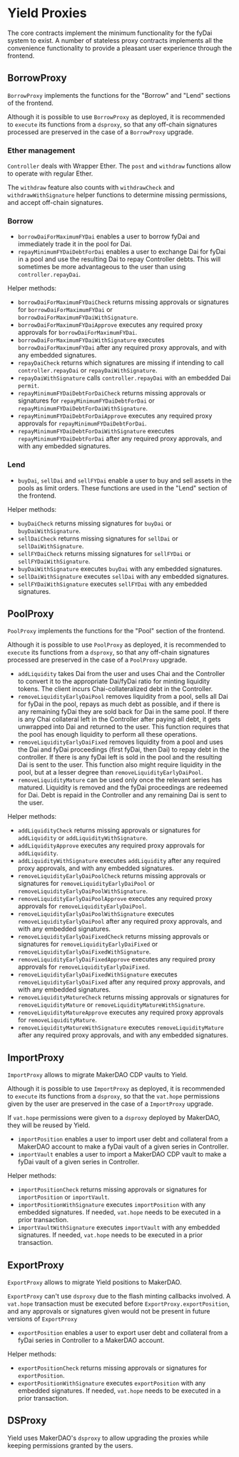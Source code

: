 # Yield Proxies

The core contracts implement the minimum functionality for the fyDai system to exist. A number of stateless proxy contracts implements all the convenience functionality to provide a pleasant user experience through the frontend.


## BorrowProxy
`BorrowProxy` implements the functions for the "Borrow" and "Lend" sections of the frontend.

Although it is possible to use `BorrowProxy` as deployed, it is recommended to `execute` its functions from a `dsproxy`, so that any off-chain signatures processed are preserved in the case of a `BorrowProxy` upgrade.

### Ether management
`Controller` deals with Wrapper Ether. The `post` and `withdraw` functions allow to operate with regular Ether.

The `withdraw` feature also counts with `withdrawCheck` and `withdrawWithSignature` helper functions to determine missing permissions, and accept off-chain signatures.

### Borrow
 - `borrowDaiForMaximumFYDai` enables a user to borrow fyDai and immediately trade it in the pool for Dai.
 - `repayMinimumFYDaiDebtForDai` enables a user to exchange Dai for fyDai in a pool and use the resulting Dai to repay Controller debts. This will sometimes be more advantageous to the user than using `controller.repayDai`.

Helper methods:
 - `borrowDaiForMaximumFYDaiCheck` returns missing approvals or signatures for `borrowDaiForMaximumFYDai` or `borrowDaiForMaximumFYDaiWithSignature`.
 - `borrowDaiForMaximumFYDaiApprove` executes any required proxy approvals for `borrowDaiForMaximumFYDai`.
 - `borrowDaiForMaximumFYDaiWithSignature` executes `borrowDaiForMaximumFYDai` after any required proxy approvals, and with any embedded signatures.
 - `repayDaiCheck` returns which signatures are missing if intending to call `controller.repayDai` or `repayDaiWithSignature`.
 - `repayDaiWithSignature` calls `controller.repayDai` with an embedded Dai `permit`.
 - `repayMinimumFYDaiDebtForDaiCheck` returns missing approvals or signatures for `repayMinimumFYDaiDebtForDai` or `repayMinimumFYDaiDebtForDaiWithSignature`.
 - `repayMinimumFYDaiDebtForDaiApprove` executes any required proxy approvals for `repayMinimumFYDaiDebtForDai`.
 - `repayMinimumFYDaiDebtForDaiWithSignature` executes `repayMinimumFYDaiDebtForDai` after any required proxy approvals, and with any embedded signatures.

### Lend
 - `buyDai`, `sellDai` and `sellFYDai` enable a user to buy and sell assets in the pools as limit orders. These functions are used in the "Lend" section of the frontend.

Helper methods:
 - `buyDaiCheck` returns missing signatures for `buyDai` or `buyDaiWithSignature`.
 - `sellDaiCheck` returns missing signatures for `sellDai` or `sellDaiWithSignature`.
 - `sellFYDaiCheck` returns missing signatures for `sellFYDai` or `sellFYDaiWithSignature`.
 - `buyDaiWithSignature` executes `buyDai` with any embedded signatures.
 - `sellDaiWithSignature` executes `sellDai` with any embedded signatures.
 - `sellFYDaiWithSignature` executes `sellFYDai` with any embedded signatures.


## PoolProxy
`PoolProxy` implements the functions for the "Pool" section of the frontend.

Although it is possible to use `PoolProxy` as deployed, it is recommended to `execute` its functions from a `dsproxy`, so that any off-chain signatures processed are preserved in the case of a `PoolProxy` upgrade.

 - `addLiquidity` takes Dai from the user and uses Chai and the Controller to convert it to the appropriate Dai/fyDai ratio for minting liquidity tokens. The client incurs Chai-collateralized debt in the Controller.
 - `removeLiquidityEarlyDaiPool` removes liquidity from a pool, sells all Dai for fyDai in the pool, repays as much debt as possible, and if there is any remaining fyDai they are sold back for Dai in the same pool. If there is any Chai collateral left in the Controller after paying all debt, it gets unwrapped into Dai and returned to the user. This function requires that the pool has enough liquidity to perform all these operations.
 - `removeLiquidityEarlyDaiFixed` removes liquidity from a pool and uses the Dai and fyDai proceedings (first fyDai, then Dai) to repay debt in the controller. If there is any fyDai left is sold in the pool and the resulting Dai is sent to the user. This function also might require liquidity in the pool, but at a lesser degree than `removeLiquidityEarlyDaiPool`.
 - `removeLiquidityMature` can be used only once the relevant series has matured. Liquidity is removed and the fyDai proceedings are redeemed for Dai. Debt is repaid in the Controller and any remaining Dai is sent to the user.

Helper methods:
 - `addLiquidityCheck` returns missing approvals or signatures for `addLiquidity` or `addLiquidityWithSignature`.
 - `addLiquidityApprove` executes any required proxy approvals for `addLiquidity`.
 - `addLiquidityWithSignature` executes `addLiquidity` after any required proxy approvals, and with any embedded signatures.
 - `removeLiquidityEarlyDaiPoolCheck` returns missing approvals or signatures for `removeLiquidityEarlyDaiPool` or `removeLiquidityEarlyDaiPoolWithSignature`.
 - `removeLiquidityEarlyDaiPoolApprove` executes any required proxy approvals for `removeLiquidityEarlyDaiPool`.
 - `removeLiquidityEarlyDaiPoolWithSignature` executes `removeLiquidityEarlyDaiPool` after any required proxy approvals, and with any embedded signatures.
 - `removeLiquidityEarlyDaiFixedCheck` returns missing approvals or signatures for `removeLiquidityEarlyDaiFixed` or `removeLiquidityEarlyDaiFixedWithSignature`.
 - `removeLiquidityEarlyDaiFixedApprove` executes any required proxy approvals for `removeLiquidityEarlyDaiFixed`.
 - `removeLiquidityEarlyDaiFixedWithSignature` executes `removeLiquidityEarlyDaiFixed` after any required proxy approvals, and with any embedded signatures.
 - `removeLiquidityMatureCheck` returns missing approvals or signatures for `removeLiquidityMature` or `removeLiquidityMatureWithSignature`.
 - `removeLiquidityMatureApprove` executes any required proxy approvals for `removeLiquidityMature`.
 - `removeLiquidityMatureWithSignature` executes `removeLiquidityMature` after any required proxy approvals, and with any embedded signatures.


## ImportProxy
`ImportProxy` allows to migrate MakerDAO CDP vaults to Yield.

Although it is possible to use `ImportProxy` as deployed, it is recommended to `execute` its functions from a `dsproxy`, so that the `vat.hope` permissions given by the user are preserved in the case of a `ImportProxy` upgrade.

If `vat.hope` permissions were given to a `dsproxy` deployed by MakerDAO, they will be reused by Yield.

 - `importPosition` enables a user to import user debt and collateral from a MakerDAO account to make a fyDai vault of a given series in Controller.
 - `importVault` enables a user to import a MakerDAO CDP vault to make a fyDai vault of a given series in Controller.

Helper methods:
 - `importPositionCheck` returns missing approvals or signatures for `importPosition` or `importVault`.
 - `importPositionWithSignature` executes `importPosition` with any embedded signatures. If needed, `vat.hope` needs to be executed in a prior transaction.
 - `importVaultWithSignature` executes `importVault` with any embedded signatures. If needed, `vat.hope` needs to be executed in a prior transaction.


## ExportProxy
`ExportProxy` allows to migrate Yield positions to MakerDAO.

`ExportProxy` can't use `dsproxy` due to the flash minting callbacks involved. A `vat.hope` transaction must be executed before `ExportProxy.exportPosition`, and any approvals or signatures given would not be present in future versions of `ExportProxy`

 - `exportPosition` enables a user to export user debt and collateral from a fyDai series in Controller to a MakerDAO account.

Helper methods:
 - `exportPositionCheck` returns missing approvals or signatures for `exportPosition`.
 - `exportPositionWithSignature` executes `exportPosition` with any embedded signatures. If needed, `vat.hope` needs to be executed in a prior transaction.

## DSProxy
Yield uses MakerDAO's `dsproxy` to allow upgrading the proxies while keeping permissions granted by the users.